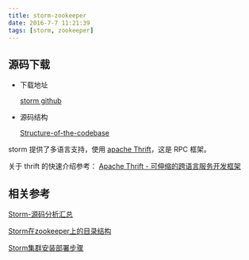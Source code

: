 ```yaml
---
title: storm-zookeeper
date: 2016-7-7 11:21:39
tags: [storm, zookeeper]
---
```


## 源码下载

* 下载地址

	[storm github](https://github.com/apache/storm)

* 源码结构

	[Structure-of-the-codebase](http://storm.apache.org/releases/current/Structure-of-the-codebase.html)

storm 提供了多语言支持，使用 [apache Thrift](https://thrift.apache.org/)，这是 RPC 框架。

关于 thrift 的快速介绍参考： [Apache Thrift - 可伸缩的跨语言服务开发框架](https://www.ibm.com/developerworks/cn/java/j-lo-apachethrift/)


## 相关参考

[Storm-源码分析汇总](http://www.cnblogs.com/fxjwind/p/3240218.html)

[Storm在zookeeper上的目录结构](http://blog.csdn.net/xiaqian0917/article/details/50987572)

[Storm集群安装部署步骤](http://www.cnblogs.com/panfeng412/archive/2012/11/30/how-to-install-and-deploy-storm-cluster.html)